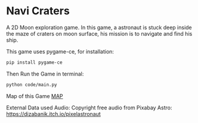 # Navi Craters
A 2D Moon exploration game. In this game, a astronaut is stuck deep inside the maze of craters on moon surface, his mission is to navigate and find his ship.

This game uses pygame-ce, for installation:
```bash
pip install pygame-ce
```

Then Run the Game in terminal:
``` bash
python code/main.py
```

Map of this Game
[MAP](./data/levels/MAP.png)

External Data used
Audio: Copyright free audio from Pixabay
Astro: https://dizabanik.itch.io/pixelastronaut
